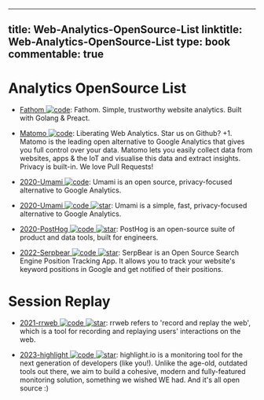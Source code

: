 
---
title: Web-Analytics-OpenSource-List
linktitle: Web-Analytics-OpenSource-List
type: book
commentable: true
---

# Analytics OpenSource List

- [Fathom ![code](https://martrix-usa.oss-accelerate.aliyuncs.com/logo/code.svg)](https://github.com/usefathom/fathom): Fathom. Simple, trustworthy website analytics. Built with Golang & Preact.

- [Matomo ![code](https://martrix-usa.oss-accelerate.aliyuncs.com/logo/code.svg)](https://github.com/matomo-org/matomo): Liberating Web Analytics. Star us on Github? +1. Matomo is the leading open alternative to Google Analytics that gives you full control over your data. Matomo lets you easily collect data from websites, apps & the IoT and visualise this data and extract insights. Privacy is built-in. We love Pull Requests!

- [2020-Umami ![code](https://martrix-usa.oss-accelerate.aliyuncs.com/logo/code.svg)](https://umami.is/): Umami is an open source, privacy-focused alternative to Google Analytics.

- [2020-Umami ![code](https://martrix-usa.oss-accelerate.aliyuncs.com/logo/code.svg) ![star](https://img.shields.io/github/stars/umami-software/umami)](https://github.com/umami-software/umami): Umami is a simple, fast, privacy-focused alternative to Google Analytics.

- [2020-PostHog ![code](https://martrix-usa.oss-accelerate.aliyuncs.com/logo/code.svg) ![star](https://img.shields.io/github/stars/PostHog/posthog)](https://github.com/PostHog/posthog): PostHog is an open-source suite of product and data tools, built for engineers.

- [2022-Serpbear ![code](https://martrix-usa.oss-accelerate.aliyuncs.com/logo/code.svg) ![star](https://img.shields.io/github/stars/2022-towfiqi/serpbear)](https://github.com/2022-towfiqi/serpbear): SerpBear is an Open Source Search Engine Position Tracking App. It allows you to track your website's keyword positions in Google and get notified of their positions.

# Session Replay

- [2021-rrweb ![code](https://martrix-usa.oss-accelerate.aliyuncs.com/logo/code.svg) ![star](https://img.shields.io/github/stars/rrweb-io/rrweb)](https://github.com/rrweb-io/rrweb): rrweb refers to 'record and replay the web', which is a tool for recording and replaying users' interactions on the web.

- [2023-highlight ![code](https://martrix-usa.oss-accelerate.aliyuncs.com/logo/code.svg) ![star](https://img.shields.io/github/stars/highlight/highlight)](https://github.com/highlight/highlight): highlight.io is a monitoring tool for the next generation of developers (like you!). Unlike the age-old, outdated tools out there, we aim to build a cohesive, modern and fully-featured monitoring solution, something we wished WE had. And it's all open source :)

    